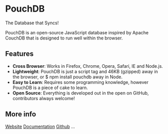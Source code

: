 # PouchDB

The Database that Syncs!

PouchDB is an open-source JavaScript database inspired by Apache CouchDB that is designed to run well within the browser.

## Features

- **Cross Browser**: Works in Firefox, Chrome, Opera, Safari, IE and Node.js.
- **Lightweight**: PouchDB is just a script tag and 46KB (gzipped) away in the browser, or $ npm install pouchdb away in Node.
- **Easy to Learn**: Requires some programming knowledge, however PouchDB is a piece of cake to learn.
- **Open Source**: Everything is developed out in the open on GitHub, contributors always welcome!

## More info

 [Website](https://pouchdb.com/)
 [Documentation](https://pouchdb.com/api.html)
 [Github](https://github.com/pouchdb/pouchdb)
...
